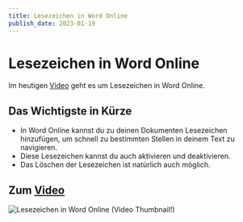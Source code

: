```yaml
---
title: Lesezeichen in Word Online
publish_date: 2023-01-19
---
```


# Lesezeichen in Word Online

Im heutigen [Video](https://youtu.be/jQH0I1PvOtQ) geht es um Lesezeichen in Word Online. 

## Das Wichtigste in Kürze

- In Word Online kannst du zu deinen Dokumenten Lesezeichen hinzufügen, um schnell zu bestimmten Stellen in deinem Text zu navigieren.
- Diese Lesezeichen kannst du auch aktivieren und deaktivieren.
- Das Löschen der Lesezeichen ist natürlich auch möglich.

## Zum [Video](https://youtu.be/jQH0I1PvOtQ)

![Lesezeichen in Word Online (Video Thumbnail!)](../thumbnails/Fertig433.jpg "Lesezeichen in Word Online (Video Thumbnail!)")